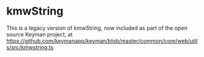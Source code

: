 kmwString
=========

This is a legacy version of kmwString, now included as part of the open source Keyman project, at https://github.com/keymanapp/keyman/blob/master/common/core/web/utils/src/kmwstring.ts
